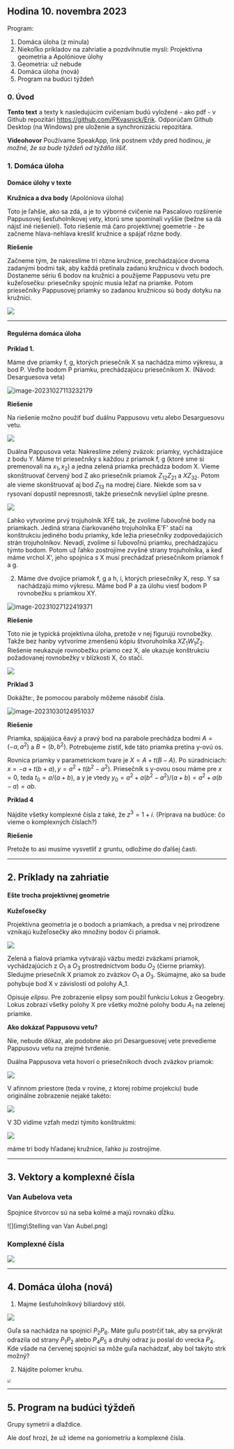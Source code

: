 ## Hodina 10. novembra 2023

Program:

1. Domáca úloha (z minula)
2. Niekoľko príkladov na zahriatie a pozdvihnutie mysli: Projektívna geometria a Apolóniove úlohy
3. Geometria: už nebude
4. Domáca úloha (nová)
5. Program na budúci týždeň

### 0. Úvod

**Tento text** a texty k nasledujúcim cvičeniam budú vyložené - ako pdf - v Github repozitári https://github.com/PKvasnick/Erik. Odporúčam Github Desktop (na Windows) pre uloženie a synchronizáciu repozitára. 

**Videohovor** Používame SpeakApp, link postnem vždy pred hodinou, *_je možné, že sa bude týždeň od týždňa líšiť_*.

### 1. Domáca úloha

#### Domáce úlohy v texte

**Kružnica a dva body** (Apolóniova úloha)

Toto je ľahšie, ako sa zdá, a je to výborné cvičenie na Pascalovo rozšírenie Pappusovej šesťuholníkovej vety, ktorú sme spomínali vyššie (bežne sa dá nájsť iné riešeniel). Toto riešenie má čaro projektívnej goemetrie - že začneme hlava-nehlava kresliť kružnice a spájať rôzne body. 

**Riešenie**

Začneme tým, že nakreslíme tri rôzne kružnice, prechádzajúce dvoma zadanými bodmi tak, aby každá pretínala zadanú kružnicu v dvoch bodoch. Dostaneme sériu 6 bodov na kružnici a použijeme Pappusovu vetu pre kužeľosečku: priesečníky spojníc musia ležať na priamke. Potom priesečníky Pappusovej priamky so zadanou kružnicou sú body dotyku na kružnici. 

![](img\Apolonius_bbk.png)

---

#### Regulérna domáca úloha

**Príklad 1.**

Máme dve priamky f, g, ktorých priesečník X sa nachádza mimo výkresu, a bod P. Veďte bodom P priamku, prechádzajúcu priesečníkom X.  (Návod: Desarguesova veta)


![image-20231027113232179](C:/Users/kvasn/Documents/GitHub/Erik/img/Hw_Desargues.png)

**Riešenie**

Na riešenie možno použiť buď duálnu Pappusovu vetu alebo Desarguesovu vetu.

![](img\Hw_dual_Pappus.png)

Duálna Pappusova veta: Nakreslíme zelený zväzok: priamky, vychádzajúce z bodu Y. Máme tri priesečníky s každou z priamok f, g (ktoré sme si premenovali na $x_1, x_2$) a jedna zelená priamka prechádza bodom X. Vieme skonštruovať červený bod Z ako priesečník priamok $Z_{12}Z_{21}$ a $XZ_{32}$. Potom ale vieme skonštruovať aj bod $Z_{13}$ na modrej čiare. Niekde som sa v rysovaní dopustil nepresnosti, takže priesečník nevyšiel úplne presne. 

![](img\Hw_Desargues_soln.png)

Ľahko vytvoríme prvý trojuholník XFE tak, že zvolíme ľubovoľné body na priamkach. Jediná strana čiarkovaného trojuholníka E'F' stačí na konštrukciu jediného bodu priamky, kde ležia priesečníky zodpovedajúcich strán trojuholníkov. Nevadí, zvolíme si ľubovoľnú priamku, prechádzajúcu týmto bodom. Potom už ľahko zostrojíme zvyšné strany trojuholníka, a keď máme vrchol X', jeho spojnica s X musí prechádzať priesečníkom priamok f a g. 

2. Máme dve dvojice priamok f, g a h, i, ktorých priesečníky X, resp. Y sa nachádzajú mimo výkresu. Máme bod P a za úlohu viesť bodom P rovnobežku s priamkou XY.

![image-20231027122419371](C:/Users/kvasn/Documents/GitHub/Erik/img/Hw_parallel.png)

**Riešenie**

Toto nie je typická projektívna úloha, pretože v nej figurujú rovnobežky. Takže bez hanby vytvoríme zmenšenú kópiu štvoruholníka $XZ_1W_1Z_2$. Riešenie neukazuje rovnobežku priamo cez X, ale ukazuje konštrukciu požadovanej rovnobežky v blízkosti X, čo stačí.

![](img\Hw_parallel_soln.png)

**Príklad 3**

Dokážte:, že pomocou paraboly môžeme násobiť čísla. 

![image-20231030124951037](C:/Users/kvasn/Documents/GitHub/Erik/img/nasobenie_na_parabole.png)

**Riešenie**

Priamka, spájajúca ěavý a pravý bod na parabole prechádza bodmi $A=(-a, a^2)$ a $B = (b, b^2)$. Potrebujeme zistiť, kde táto priamka pretína y-ovú os.

Rovnica priamky v parametrickom tvare je $X = A + t(B-A)$. Po súradniciach: $x = -a + t(b+a),\,y = a^2 + t(b^2 - a^2)$.  Priesečník s y-ovou osou máme pre $x=0$, teda $t_0 = a/(a+b)$, a y je vtedy $y_0 = a^2 + a(b^2-a^2)/(a+b) = a^2 + a(b-a) = ab$.

**Príklad 4**

Nájdite všetky komplexné čísla z také, že $z^3 = 1 + i$. (Príprava na budúce: čo vieme o komplexných číslach?)

**Riešenie**

Pretože to asi musíme vysvetliť z gruntu, odložíme do ďalšej časti. 



---



## 2. Príklady na zahriatie

#### Ešte trocha projektívnej geometrie

**Kužeľosečky**

Projektívna geometria je o bodoch a priamkach, a predsa v nej prirodzene vznikajú kužeľosečky ako množiny bodov či priamok. 

![](img\Projective_ellipse.png)

Zelená a fialová priamka vytvárajú väzbu medzi zväzkami priamok, vychádzajúcich z $O_1$ a $O_3$ prostredníctvom bodu $O_2$ (čierne priamky). Sledujme priesečník X priamok zo zväzkov $O_1$ a $O_3$. Skúmajme, ako sa bude pohybuje bod X v závislosti od polohy A_1. 

Opisuje *elipsu*. Pre zobrazenie elipsy som použil funkciu Lokus z Geogebry. Lokus zobrazí všetky polohy X pre všetky možné polohy bodu $A_1$ na zelenej priamke. 

**Ako dokázať Pappusovu vetu?**

Nie, nebude dôkaz, ale podobne ako pri Desarguesovej vete prevedieme Pappusovu vetu na zrejmé tvrdenie. 

Duálna Pappusova veta hovorí o priesečníkoch dvoch zväzkov priamok:

![](img\Pappus_dual.png)

V afínnom priestore (teda v rovine, z ktorej robíme projekciu) bude originálne zobrazenie nejaké takéto:

![](C:\Users\kvasn\Documents\GitHub\Erik\img\Pappus_affine.png)

V 3D vidíme vzťah medzi týmito konštruktmi:

![](img\Pappus_projective_affine.png)

máme tri body hľadanej kružnice, ľahko ju zostrojíme. 

---



## 3. Vektory a komplexné čísla

### Van Aubelova veta

Spojnice štvorcov sú na seba kolmé a majú rovnakú dĺžku.

![](img\Stelling van Van Aubel.png)

### Komplexné čísla

![](img\complex_0.png)

---



## 4. Domáca úloha (nová)

1. Majme šesťuholníkový biliardový stôl.

![](img\Hexagon_billiard.png)

Guľa sa nachádza na spojnici $P_2P_6$. Máte guľu postrčiť tak, aby sa prvýkrát odrazila od strany $P_1P_2$ alebo $P_4P_5$ a druhý odraz ju poslal do vrecka $P_4$.  Kde všade na červenej spojnici sa môže guľa nachádzať, aby bol takýto strk možný?

2. Nájdite polomer kruhu.

<img src="img\Hw_semicircle.png" style="zoom:50%;" />



---



## 5. Program na budúci týždeň

Grupy symetrií a dlaždice.

Ale dosť hrozí, že už ideme na goniometriu a komplexné čísla. 

